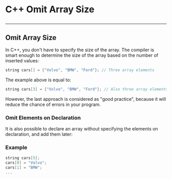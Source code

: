 # C++ Omit Array Size <hr>

## Omit Array Size
In C++, you don't have to specify the size of the array. The compiler is smart enough to determine the size of the array based on the number of inserted values:
```c++
string cars[] = {"Volvo", "BMW", "Ford"}; // Three array elements
```
The example above is equal to:
```c++
string cars[3] = {"Volvo", "BMW", "Ford"}; // Also three array elements
```
However, the last approach is considered as "good practice", because it will reduce the chance of errors in your program.

### Omit Elements on Declaration
It is also possible to declare an array without specifying the elements on declaration, and add them later:

### Example
```c++
string cars[5];
cars[0] = "Volvo";
cars[1] = "BMW";
...
```
